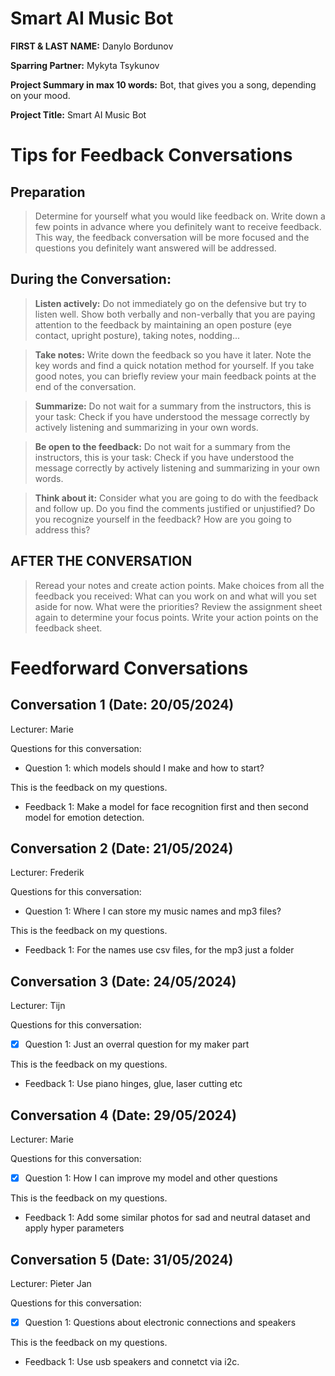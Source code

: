 # Smart AI Music Bot

**FIRST & LAST NAME:** Danylo Bordunov

**Sparring Partner:** Mykyta Tsykunov

**Project Summary in max 10 words:** Bot, that gives you a song, depending on your mood.

**Project Title:** Smart AI Music Bot

# Tips for Feedback Conversations

## Preparation

> Determine for yourself what you would like feedback on. Write down a few points in advance where you definitely want to receive feedback. This way, the feedback conversation will be more focused and the questions you definitely want answered will be addressed.

## During the Conversation:

> **Listen actively:** Do not immediately go on the defensive but try to listen well. Show both verbally and non-verbally that you are paying attention to the feedback by maintaining an open posture (eye contact, upright posture), taking notes, nodding...

> **Take notes:** Write down the feedback so you have it later. Note the key words and find a quick notation method for yourself. If you take good notes, you can briefly review your main feedback points at the end of the conversation.

> **Summarize:** Do not wait for a summary from the instructors, this is your task: Check if you have understood the message correctly by actively listening and summarizing in your own words.

> **Be open to the feedback:** Do not wait for a summary from the instructors, this is your task: Check if you have understood the message correctly by actively listening and summarizing in your own words.

> **Think about it:** Consider what you are going to do with the feedback and follow up. Do you find the comments justified or unjustified? Do you recognize yourself in the feedback? How are you going to address this?

## AFTER THE CONVERSATION

> Reread your notes and create action points. Make choices from all the feedback you received: What can you work on and what will you set aside for now. What were the priorities? Review the assignment sheet again to determine your focus points. Write your action points on the feedback sheet.

# Feedforward Conversations

## Conversation 1 (Date: 20/05/2024)

Lecturer: Marie

Questions for this conversation:

- Question 1: which models should I make and how to start?

This is the feedback on my questions.

- Feedback 1: Make a model for face recognition first and then second model for emotion detection.

## Conversation 2 (Date: 21/05/2024)

Lecturer: Frederik

Questions for this conversation:

- Question 1: Where I can store my music names and mp3 files?

This is the feedback on my questions.

- Feedback 1: For the names use csv files, for the mp3 just a folder

## Conversation 3 (Date: 24/05/2024)

Lecturer: Tijn

Questions for this conversation:

- [x] Question 1: Just an overral question for my maker part

This is the feedback on my questions.

- Feedback 1: Use piano hinges, glue, laser cutting etc


## Conversation 4 (Date: 29/05/2024)

Lecturer: Marie

Questions for this conversation:

- [x] Question 1: How I can improve my model and other questions

This is the feedback on my questions.

- Feedback 1: Add some similar photos for sad and neutral dataset and apply hyper parameters


## Conversation 5 (Date: 31/05/2024)

Lecturer: Pieter Jan

Questions for this conversation:

- [x] Question 1: Questions about electronic connections and speakers 

This is the feedback on my questions.

- Feedback 1: Use usb speakers and connetct via i2c.
